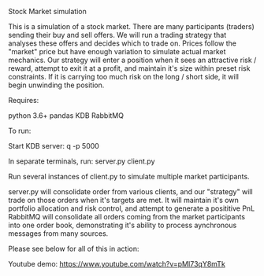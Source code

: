 Stock Market simulation

This is a simulation of a stock market. There are many participants (traders) sending their buy and sell offers. We
will run a trading strategy that analyses these offers and decides which to trade on.
Prices follow the "market" price but have enough variation to simulate actual market mechanics. Our strategy will
enter a position when it sees an attractive risk / reward, attempt to exit it at a profit, and maintain it's size within
 preset risk constraints. If it is carrying too much risk on the long / short side, it will begin unwinding the position.

Requires:

python 3.6+
pandas
KDB
RabbitMQ

To run:

Start KDB server: q -p 5000

In separate terminals, run:
    server.py
    client.py

Run several instances of client.py to simulate multiple market participants.

server.py will consolidate order from various clients, and our "strategy" will trade on those orders when it's targets
are met. It will maintain it's own portfolio allocation and risk control, and attempt to generate a posititive PnL
RabbitMQ will consolidate all orders coming from the market participants into one order book, demonstrating it's ability to process aynchronous messages from many sources.

Please see below for all of this in action:

Youtube demo: https://www.youtube.com/watch?v=pMI73qY8mTk
